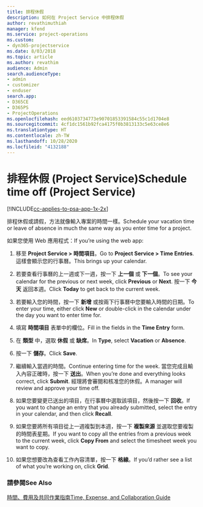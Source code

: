 ```yaml
---
title: 排程休假
description: 如何在 Project Service 中排程休假
author: revathimuthiah
manager: kfend
ms.service: project-operations
ms.custom:
- dyn365-projectservice
ms.date: 8/03/2018
ms.topic: article
ms.author: revathim
audience: Admin
search.audienceType:
- admin
- customizer
- enduser
search.app:
- D365CE
- D365PS
- ProjectOperations
ms.openlocfilehash: eed6103734773e90701853391584c55c1d1704e8
ms.sourcegitcommit: 4cf1dc1561b92fca4175f0b3813133c5e63ce8e6
ms.translationtype: HT
ms.contentlocale: zh-TW
ms.lasthandoff: 10/28/2020
ms.locfileid: "4132188"
---
```

# <a name="schedule-time-off-project-service"></a><span data-ttu-id="59bb4-103">排程休假 (Project Service)</span><span class="sxs-lookup"><span data-stu-id="59bb4-103">Schedule time off (Project Service)</span></span>

[!INCLUDE[cc-applies-to-psa-app-1x-2x](../includes/cc-applies-to-psa-app-1x-2x.md)]

<span data-ttu-id="59bb4-104">排程休假或請假，方法就像輸入專案的時間一樣。</span><span class="sxs-lookup"><span data-stu-id="59bb4-104">Schedule your vacation time or leave of absence in much the same way as you enter time for a project.</span></span>  
  
 <span data-ttu-id="59bb4-105">如果您使用 Web 應用程式：</span><span class="sxs-lookup"><span data-stu-id="59bb4-105">If you’re using the web app:</span></span>  
  
1.  <span data-ttu-id="59bb4-106">移至 **Project Service > 時間項目**。</span><span class="sxs-lookup"><span data-stu-id="59bb4-106">Go to **Project Service > Time Entries**.</span></span> <span data-ttu-id="59bb4-107">這樣會顯示您的行事曆。</span><span class="sxs-lookup"><span data-stu-id="59bb4-107">This brings up your calendar.</span></span>  
  
2.  <span data-ttu-id="59bb4-108">若要查看行事曆的上一週或下一週，按一下 **上一個** 或 **下一個**。</span><span class="sxs-lookup"><span data-stu-id="59bb4-108">To see your calendar for the previous or next week, click **Previous** or **Next**.</span></span> <span data-ttu-id="59bb4-109">按一下 **今天** 返回本週。</span><span class="sxs-lookup"><span data-stu-id="59bb4-109">Click **Today** to get back to the current week.</span></span>  
  
3.  <span data-ttu-id="59bb4-110">若要輸入您的時間，按一下 **新增** 或按兩下行事曆中您要輸入時間的日期。</span><span class="sxs-lookup"><span data-stu-id="59bb4-110">To enter your time, either click **New** or double-click in the calendar under the day you want to enter time for.</span></span>  
  
4.  <span data-ttu-id="59bb4-111">填寫 **時間項目** 表單中的欄位。</span><span class="sxs-lookup"><span data-stu-id="59bb4-111">Fill in the fields in the **Time Entry** form.</span></span>  
  
5.  <span data-ttu-id="59bb4-112">在 **類型** 中，選取 **休假** 或 **缺席**。</span><span class="sxs-lookup"><span data-stu-id="59bb4-112">In **Type**, select **Vacation** or **Absence**.</span></span>  
  
6.  <span data-ttu-id="59bb4-113">按一下 **儲存**。</span><span class="sxs-lookup"><span data-stu-id="59bb4-113">Click **Save**.</span></span>  
  
7.  <span data-ttu-id="59bb4-114">繼續輸入當週的時間。</span><span class="sxs-lookup"><span data-stu-id="59bb4-114">Continue entering time for the week.</span></span> <span data-ttu-id="59bb4-115">當您完成且輸入內容正確時，按一下 **送出**。</span><span class="sxs-lookup"><span data-stu-id="59bb4-115">When you’re done and everything looks correct, click **Submit**.</span></span> <span data-ttu-id="59bb4-116">經理將會審閱和核准您的休假。</span><span class="sxs-lookup"><span data-stu-id="59bb4-116">A manager will review and approve your time off.</span></span>  
  
8.  <span data-ttu-id="59bb4-117">如果您要變更已送出的項目，在行事曆中選取該項目，然後按一下 **回收**。</span><span class="sxs-lookup"><span data-stu-id="59bb4-117">If you want to change an entry that you already submitted, select the entry in your calendar, and then click **Recall**.</span></span>  
  
9. <span data-ttu-id="59bb4-118">如果您要將所有項目從上一週複製到本週，按一下 **複製來源** 並選取您要複製的時間表星期。</span><span class="sxs-lookup"><span data-stu-id="59bb4-118">If you want to copy all the entries from a previous week to the current week, click **Copy From** and select the timesheet week you want to copy.</span></span>  
  
10. <span data-ttu-id="59bb4-119">如果您想要改為查看工作內容清單，按一下 **格線**。</span><span class="sxs-lookup"><span data-stu-id="59bb4-119">If you’d rather see a list of what you’re working on, click **Grid**.</span></span>  
  
### <a name="see-also"></a><span data-ttu-id="59bb4-120">請參閱</span><span class="sxs-lookup"><span data-stu-id="59bb4-120">See Also</span></span>  
 [<span data-ttu-id="59bb4-121">時間、費用及共同作業指南</span><span class="sxs-lookup"><span data-stu-id="59bb4-121">Time, Expense, and Collaboration Guide</span></span>](../psa/time-expense-collaboration-guide.md)
